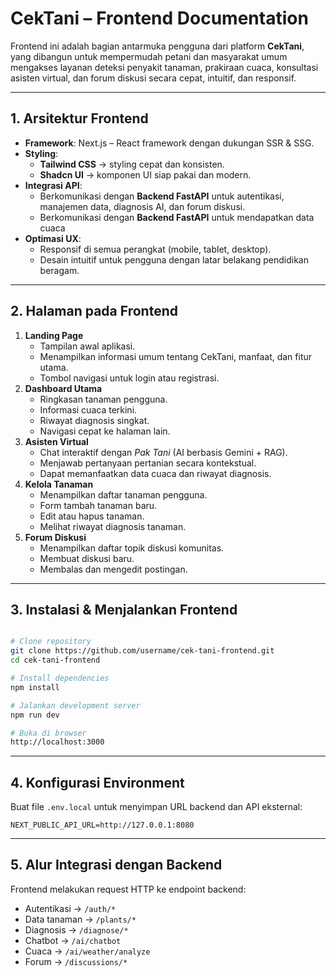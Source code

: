 # **CekTani – Frontend Documentation**

Frontend ini adalah bagian antarmuka pengguna dari platform **CekTani**, yang dibangun untuk mempermudah petani dan masyarakat umum mengakses layanan deteksi penyakit tanaman, prakiraan cuaca, konsultasi asisten virtual, dan forum diskusi secara cepat, intuitif, dan responsif.

---

## **1. Arsitektur Frontend**

- **Framework**: Next.js – React framework dengan dukungan SSR & SSG.
- **Styling**:
    - **Tailwind CSS** → styling cepat dan konsisten.
    - **Shadcn UI** → komponen UI siap pakai dan modern.
- **Integrasi API**:
    - Berkomunikasi dengan **Backend FastAPI** untuk autentikasi, manajemen data, diagnosis AI, dan forum diskusi.
    - Berkomunikasi dengan **Backend FastAPI** untuk mendapatkan data cuaca
- **Optimasi UX**:
    - Responsif di semua perangkat (mobile, tablet, desktop).
    - Desain intuitif untuk pengguna dengan latar belakang pendidikan beragam.

---
## **2. Halaman pada Frontend**

1. **Landing Page**
    - Tampilan awal aplikasi.
    - Menampilkan informasi umum tentang CekTani, manfaat, dan fitur utama.
    - Tombol navigasi untuk login atau registrasi.
2. **Dashboard Utama**
    - Ringkasan tanaman pengguna.
    - Informasi cuaca terkini.
    - Riwayat diagnosis singkat.
    - Navigasi cepat ke halaman lain.
3. **Asisten Virtual**
    - Chat interaktif dengan *Pak Tani* (AI berbasis Gemini + RAG).
    - Menjawab pertanyaan pertanian secara kontekstual.
    - Dapat memanfaatkan data cuaca dan riwayat diagnosis.
4. **Kelola Tanaman**
    - Menampilkan daftar tanaman pengguna.
    - Form tambah tanaman baru.
    - Edit atau hapus tanaman.
    - Melihat riwayat diagnosis tanaman.
5. **Forum Diskusi**
    - Menampilkan daftar topik diskusi komunitas.
    - Membuat diskusi baru.
    - Membalas dan mengedit postingan.

---

## **3. Instalasi & Menjalankan Frontend**

```bash

# Clone repository
git clone https://github.com/username/cek-tani-frontend.git
cd cek-tani-frontend

# Install dependencies
npm install

# Jalankan development server
npm run dev

# Buka di browser
http://localhost:3000

```

---

## **4. Konfigurasi Environment**

Buat file `.env.local` untuk menyimpan URL backend dan API eksternal:

```
NEXT_PUBLIC_API_URL=http://127.0.0.1:8080
```

---

## **5. Alur Integrasi dengan Backend**

Frontend melakukan request HTTP ke endpoint backend:

- Autentikasi → `/auth/*`
- Data tanaman → `/plants/*`
- Diagnosis → `/diagnose/*`
- Chatbot → `/ai/chatbot`
- Cuaca → `/ai/weather/analyze`
- Forum → `/discussions/*`


